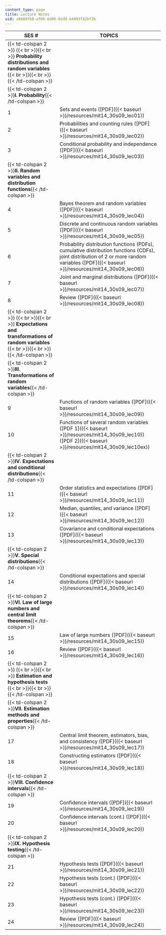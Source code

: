 ```yaml
---
content_type: page
title: Lecture Notes
uid: a9889fb8-af0b-6d96-6edd-b4093f42bf2b
---
```


| SES # | TOPICS |
| --- | --- |
| {{< td-colspan 2 >}} {{< br >}}{{< br >}} **Probability distributions and random variables** {{< br >}}{{< br >}} {{< /td-colspan >}} ||
| {{< td-colspan 2 >}}**I. Probability**{{< /td-colspan >}} ||
| 1 | Sets and events ([PDF]({{< baseurl >}}/resources/mit14_30s09_lec01)) |
| 2 | Probabilities and counting rules ([PDF]({{< baseurl >}}/resources/mit14_30s09_lec02)) |
| 3 | Conditional probability and independence ([PDF]({{< baseurl >}}/resources/mit14_30s09_lec03)) |
| {{< td-colspan 2 >}}**II. Random variables and distribution functions**{{< /td-colspan >}} ||
| 4 | Bayes theorem and random variables ([PDF]({{< baseurl >}}/resources/mit14_30s09_lec04)) |
| 5 | Discrete and continuous random variables ([PDF]({{< baseurl >}}/resources/mit14_30s09_lec05)) |
| 6 | Probability distribution functions (PDFs), cumulative distribution functions (CDFs), joint distribution of 2 or more random variables ([PDF]({{< baseurl >}}/resources/mit14_30s09_lec06)) |
| 7 | Joint and marginal distributions ([PDF]({{< baseurl >}}/resources/mit14_30s09_lec07)) |
| 8 | Review ([PDF]({{< baseurl >}}/resources/mit14_30s09_lec08)) |
| {{< td-colspan 2 >}} {{< br >}}{{< br >}} **Expectations and transformations of random variables** {{< br >}}{{< br >}} {{< /td-colspan >}} ||
| {{< td-colspan 2 >}}**III. Transformations of random variables**{{< /td-colspan >}} ||
| 9 | Functions of random variables ([PDF]({{< baseurl >}}/resources/mit14_30s09_lec09)) |
| 10 | Functions of several random variables ([PDF 1]({{< baseurl >}}/resources/mit14_30s09_lec10)) ([PDF 2]({{< baseurl >}}/resources/mit14_30s09_lec10ex)) |
| {{< td-colspan 2 >}}**IV. Expectations and conditional distributions**{{< /td-colspan >}} ||
| 11 | Order statistics and expectations ([PDF]({{< baseurl >}}/resources/mit14_30s09_lec11)) |
| 12 | Median, quantiles, and variance ([PDF]({{< baseurl >}}/resources/mit14_30s09_lec12)) |
| 13 | Covariance and conditional expectations ([PDF]({{< baseurl >}}/resources/mit14_30s09_lec13)) |
| {{< td-colspan 2 >}}**V. Special distributions**{{< /td-colspan >}} ||
| 14 | Conditional expectations and special distributions ([PDF]({{< baseurl >}}/resources/mit14_30s09_lec14)) |
| {{< td-colspan 2 >}}**VI. Law of large numbers and central limit theorems**{{< /td-colspan >}} ||
| 15 | Law of large numbers ([PDF]({{< baseurl >}}/resources/mit14_30s09_lec15)) |
| 16 | Review ([PDF]({{< baseurl >}}/resources/mit14_30s09_lec16)) |
| {{< td-colspan 2 >}} {{< br >}}{{< br >}} **Estimation and hypothesis tests** {{< br >}}{{< br >}} {{< /td-colspan >}} ||
| {{< td-colspan 2 >}}**VII. Estimation methods and properties**{{< /td-colspan >}} ||
| 17 | Central limit theorem, estimators, bias, and consistency ([PDF]({{< baseurl >}}/resources/mit14_30s09_lec17)) |
| 18 | Constructing estimators ([PDF]({{< baseurl >}}/resources/mit14_30s09_lec18)) |
| {{< td-colspan 2 >}}**VIII. Confidence intervals**{{< /td-colspan >}} ||
| 19 | Confidence intervals ([PDF]({{< baseurl >}}/resources/mit14_30s09_lec19)) |
| 20 | Confidence intervals (cont.) ([PDF]({{< baseurl >}}/resources/mit14_30s09_lec20)) |
| {{< td-colspan 2 >}}**IX. Hypothesis testing**{{< /td-colspan >}} ||
| 21 | Hypothesis tests ([PDF]({{< baseurl >}}/resources/mit14_30s09_lec21)) |
| 22 | Hypothesis tests (cont.) ([PDF]({{< baseurl >}}/resources/mit14_30s09_lec22)) |
| 23 | Hypothesis tests (cont.) ([PDF]({{< baseurl >}}/resources/mit14_30s09_lec23)) |
| 24 | Review ([PDF]({{< baseurl >}}/resources/mit14_30s09_lec24))
